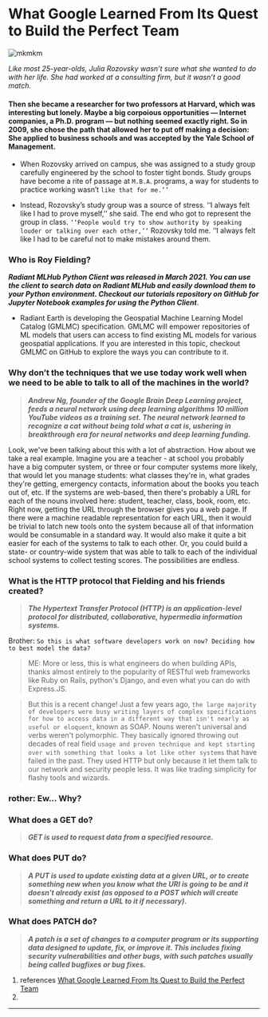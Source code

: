 # What Google Learned From Its Quest to Build the Perfect Team
![mkmkm](https://static01.nyt.com/images/2016/02/28/magazine/28mag-teams1/28mag-teams1-superJumbo.jpg?quality=90&auto=webp)


*Like most 25-year-olds, Julia Rozovsky wasn’t sure what she wanted to do with her life. She had worked at a consulting firm, but it wasn’t a good match.*
 
 
 
 #### Then she became a researcher for two professors at Harvard, which was interesting but lonely. Maybe a big corpoious opportunities — Internet companies, a Ph.D. program — but nothing seemed exactly right. So in 2009, she chose the path that allowed her to put off making a decision: She applied to business schools and was accepted by the Yale School of Management.

- When Rozovsky arrived on campus, she was assigned to a study group carefully engineered by the school to foster tight bonds. Study groups have become a rite of passage at `M.B.A`. programs, a way for students to practice working wasn’t `like that for me.’’`

- Instead, Rozovsky’s study group was a source of stress. ‘‘I always felt like I had to prove myself,’’ she said. The end who got to represent the group in class. `‘‘People would try to show authority by speaking louder or talking over each other,’’` Rozovsky told me. ‘‘I always felt like I had to be careful not to make mistakes around them.






### Who is Roy Fielding?
***Radiant MLHub Python Client was released in March 2021. You can use the client to search data on Radiant MLHub and easily download them to your Python environment. Checkout our tutorials repository on GitHub for Jupyter Notebook examples for using the Python Client***.

- Radiant Earth is developing the Geospatial Machine Learning Model Catalog (GMLMC) specification. GMLMC will empower repositories of ML models that users can access to find existing ML models for various geospatial applications. If you are interested in this topic, checkout GMLMC on GitHub to explore the ways you can contribute to it.

### Why don’t the techniques that we use today work well when we need to be able to talk to all of the machines in the world?
> ***Andrew Ng, founder of the Google Brain Deep Learning project, feeds a neural network using deep learning algorithms 10 million YouTube videos as a training set. The neural network learned to recognize a cat without being told what a cat is, ushering in breakthrough era for neural networks and deep learning funding.***

Look, we've been talking about this with a lot of abstraction. How about we take a real example. Imagine you are a teacher - at school you probably have a big computer system, or three or four computer systems more likely, that would let you manage students: what classes they're in, what grades they're getting, emergency contacts, information about the books you teach out of, etc. If the systems are web-based, then there's probably a URL for each of the nouns involved here: student, teacher, class, book, room, etc. Right now, getting the URL through the browser gives you a web page. If there were a machine readable representation for each URL, then it would be trivial to latch new tools onto the system because all of that information would be consumable in a standard way. It would also make it quite a bit easier for each of the systems to talk to each other. Or, you could build a state- or country-wide system that was able to talk to each of the individual school systems to collect testing scores. The possibilities are endless.

### What is the HTTP protocol that Fielding and his friends created?
> ***The Hypertext Transfer Protocol (HTTP) is an application-level protocol for distributed, collaborative, hypermedia information systems.***


Brother: `So this is what software developers work on now? Deciding how to best model the data?`

> ME: More or less, this is what engineers do when building APIs, thanks almost entirely to the popularity of RESTful web frameworks like Ruby on Rails, python's Django, and even what you can do with Express.JS.

> But this is a recent change! Just a few years ago, `the large majority of developers were busy writing layers of complex specifications for how to access data in a different way that isn't nearly as useful or eloquent`, known as SOAP. Nouns weren't universal and verbs weren't polymorphic. They basically ignored throwing out decades of real field `usage and proven technique and kept starting over with something that looks a lot like other systems` that have failed in the past. They used HTTP but only because it let them talk to our network and security people less. It was like trading simplicity for flashy tools and wizards.

### rother: Ew... Why?


### What does a GET do?
>***GET is used to request data from a specified resource.***



### What does PUT do?
> ***A PUT is used to update existing data at a given URL, or to create something new when you know what the URI is going to be and it doesn't already exist (as opposed to a POST which will create something and return a URL to it if necessary).***




### What does PATCH do?
> ***A patch is a set of changes to a computer program or its supporting data designed to update, fix, or improve it. This includes fixing security vulnerabilities and other bugs, with such patches usually being called bugfixes or bug fixes.***

1. references [What Google Learned From Its Quest to Build the Perfect Team](https://www.nytimes.com/2016/02/28/magazine/what-google-learned-from-its-quest-to-build-the-perfect-team.html)
2.



------------------------------------------------------------------------------------------------------------------


